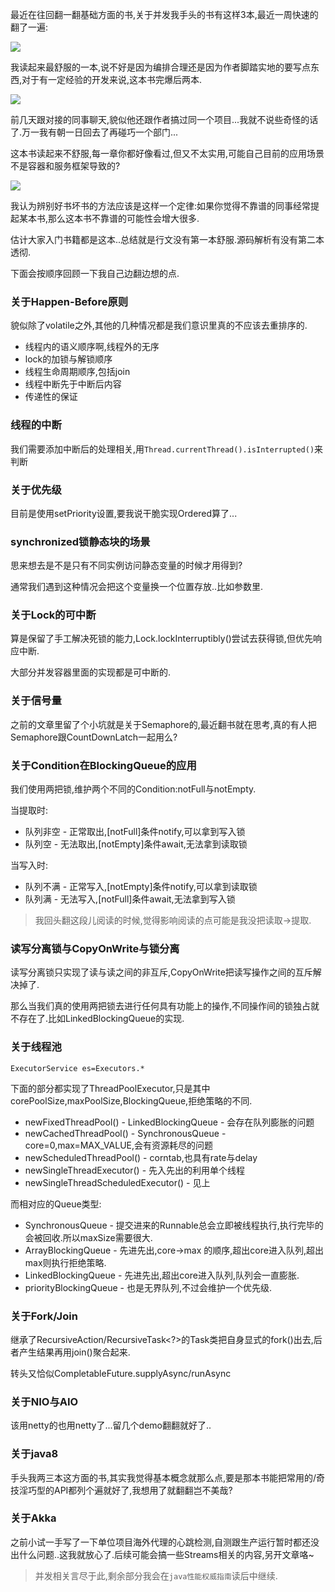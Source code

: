 最近在往回翻一翻基础方面的书,关于并发我手头的书有这样3本,最近一周快速的翻了一遍: 


![](https://o4dyfn0ef.qnssl.com/image/oiuwegtmvcnzxfhuawebfjshdf.jpeg?imageView2/2/h/200) 

我读起来最舒服的一本,说不好是因为编排合理还是因为作者脚踏实地的要写点东西,对于有一定经验的开发来说,这本书完爆后两本. 

![](https://o4dyfn0ef.qnssl.com/image/wkuyrfadsmnfhgajkweuygtwe.jpeg?imageView2/2/h/200) 

前几天跟对接的同事聊天,貌似他还跟作者搞过同一个项目...我就不说些奇怪的话了.万一我有朝一日回去了再碰巧一个部门... 

这本书读起来不舒服,每一章你都好像看过,但又不太实用,可能自己目前的应用场景不是容器和服务框架导致的? 

![](https://o4dyfn0ef.qnssl.com/image/iuygawernbvzxchnsgdyftgs.jpeg?imageView2/2/h/200) 

我认为辨别好书坏书的方法应该是这样一个定律:如果你觉得不靠谱的同事经常提起某本书,那么这本书不靠谱的可能性会增大很多. 

估计大家入门书籍都是这本..总结就是行文没有第一本舒服.源码解析有没有第二本透彻. 

下面会按顺序回顾一下我自己边翻边想的点. 


### 关于Happen-Before原则 

貌似除了volatile之外,其他的几种情况都是我们意识里真的不应该去重排序的. 

- 线程内的语义顺序啊,线程外的无序
- lock的加锁与解锁顺序
- 线程生命周期顺序,包括join
- 线程中断先于中断后内容
- 传递性的保证 

### 线程的中断 

我们需要添加中断后的处理相关,用`Thread.currentThread().isInterrupted()`来判断 

### 关于优先级 

目前是使用setPriority设置,要我说干脆实现Ordered算了... 

### synchronized锁静态块的场景 

思来想去是不是只有不同实例访问静态变量的时候才用得到? 

通常我们遇到这种情况会把这个变量换一个位置存放..比如参数里. 

### 关于Lock的可中断 

算是保留了手工解决死锁的能力,Lock.lockInterruptibly()尝试去获得锁,但优先响应中断. 

大部分并发容器里面的实现都是可中断的. 

### 关于信号量 

之前的文章里留了个小坑就是关于Semaphore的,最近翻书就在思考,真的有人把Semaphore跟CountDownLatch一起用么? 

### 关于Condition在BlockingQueue的应用 

我们使用两把锁,维护两个不同的Condition:notFull与notEmpty. 

当提取时:  

- 队列非空 - 正常取出,[notFull]条件notify,可以拿到写入锁
- 队列空 - 无法取出,[notEmpty]条件await,无法拿到读取锁 

当写入时:  

- 队列不满 - 正常写入,[notEmpty]条件notify,可以拿到读取锁
- 队列满 - 无法写入,[notFull]条件await,无法拿到写入锁 

> 我回头翻这段儿阅读的时候,觉得影响阅读的点可能是我没把读取->提取. 

### 读写分离锁与CopyOnWrite与锁分离 

读写分离锁只实现了读与读之间的非互斥,CopyOnWrite把读写操作之间的互斥解决掉了. 

那么当我们真的使用两把锁去进行任何具有功能上的操作,不同操作间的锁独占就不存在了.比如LinkedBlockingQueue的实现. 

### 关于线程池 

`ExecutorService es=Executors.*` 

下面的部分都实现了ThreadPoolExecutor,只是其中corePoolSize,maxPoolSize,BlockingQueue,拒绝策略的不同.

- newFixedThreadPool() - LinkedBlockingQueue - 会存在队列膨胀的问题
- newCachedThreadPool() - SynchronousQueue - core=0,max=MAX_VALUE,会有资源耗尽的问题
- newScheduledThreadPool() - corntab,也具有rate与delay
- newSingleThreadExecutor() - 先入先出的利用单个线程
- newSingleThreadScheduledExecutor() - 见上 

而相对应的Queue类型: 

- SynchronousQueue - 提交进来的Runnable总会立即被线程执行,执行完毕的会被回收.所以maxSize需要很大.
- ArrayBlockingQueue - 先进先出,core->max 的顺序,超出core进入队列,超出max则执行拒绝策略.
- LinkedBlockingQueue - 先进先出,超出core进入队列,队列会一直膨胀.
- priorityBlockingQueue - 也是无界队列,不过会维护一个优先级. 

### 关于Fork/Join 

继承了RecursiveAction/RecursiveTask<?>的Task类把自身显式的fork()出去,后者产生结果再用join()聚合起来. 

转头又恰似CompletableFuture.supplyAsync/runAsync 

### 关于NIO与AIO 

该用netty的也用netty了...留几个demo翻翻就好了.. 

### 关于java8 

手头我两三本这方面的书,其实我觉得基本概念就那么点,要是那本书能把常用的/奇技淫巧型的API都列个遍就好了,我想用了就翻翻岂不美哉? 

### 关于Akka 

之前小试一手写了一下单位项目海外代理的心跳检测,自测跟生产运行暂时都还没出什么问题..这我就放心了.后续可能会搞一些Streams相关的内容,另开文章咯~ 


> 并发相关言尽于此,剩余部分我会在`java性能权威指南`读后中继续.




